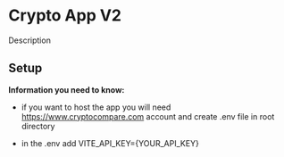 # Crypto App V2

Description

## Setup

**Information you need to know:**

- if you want to host the app you will need https://www.cryptocompare.com account and create .env file in root directory

- in the .env add VITE_API_KEY={YOUR_API_KEY}
